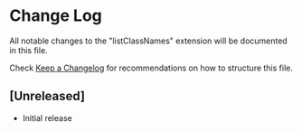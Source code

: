 # Change Log

All notable changes to the "listClassNames" extension will be documented in this file.

Check [Keep a Changelog](http://keepachangelog.com/) for recommendations on how to structure this file.

## [Unreleased]

- Initial release
